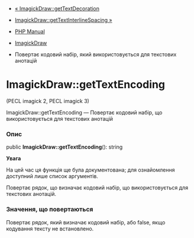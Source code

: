- [«
ImagickDraw::getTextDecoration](imagickdraw.gettextdecoration.md)
- [ImagickDraw::getTextInterlineSpacing
»](imagickdraw.gettextinterlinespacing.md)

- [PHP Manual](index.md)
- [ImagickDraw](class.imagickdraw.md)
- Повертає кодовий набір, який використовується для текстових анотацій

# ImagickDraw::getTextEncoding

(PECL imagick 2, PECL imagick 3)

ImagickDraw::getTextEncoding — Повертає кодовий набір, що використовується
для текстових анотацій

### Опис

public **ImagickDraw::getTextEncoding**(): string

**Увага**

На цей час ця функція ще була документована; для
ознайомлення доступний лише список аргументів.

Повертає рядок, що визначає кодовий набір, що використовується для
текстових анотацій.

### Значення, що повертаються

Повертає рядок, який визначає кодовий набір, або false, якщо кодування
тексту не встановлено.
